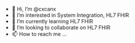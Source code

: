 - 👋 Hi, I’m @cxcanx
- 👀 I’m interested in System Integration, HL7 FHIR
- 🌱 I’m currently learning HL7 FHIR
- 💞️ I’m looking to collaborate on HL7 FHIR
- 📫 How to reach me ...

<!---
cxcanx/cxcanx is a ✨ special ✨ repository because its `README.md` (this file) appears on your GitHub profile.
You can click the Preview link to take a look at your changes.
--->
